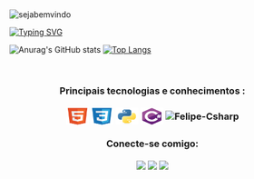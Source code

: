  <img align="center" alt="sejabemvindo" height="200" width="1280" src="https://user-images.githubusercontent.com/110144848/231310705-d2b4d9e7-6a23-43d1-b767-faf0048cc336.png">
</div>

[![Typing SVG](https://readme-typing-svg.herokuapp.com/?color=D8BFD8&size=25&center=true&vCenter=true&width=1000&lines=Futuro+programador;A+caminho+do+sucesso)](https://git.io/typing-svg)

![Anurag's GitHub stats](https://github-readme-stats.vercel.app/api?username=Luisftexeira&show_icons=true&theme=react)
[![Top Langs](https://github-readme-stats.vercel.app/api/top-langs/?username=Luisftexeira&layout=compact&theme=react)](https://github.com/Luisftexeira/github-readme-stats)
<div style="display: inline_block"><br></div>
<div>
<h3 align="center"> Principais tecnologias e conhecimentos : <br /><br />
  <img align="center" alt="Felipe-HTML" height="30" width="40" src="https://raw.githubusercontent.com/devicons/devicon/master/icons/html5/html5-original.svg">
  <img align="center" alt="Felipe-CSS" height="30" width="40" src="https://raw.githubusercontent.com/devicons/devicon/master/icons/css3/css3-original.svg">
  <img align="center" alt="Felipe-Python" height="30" width="40" src="https://raw.githubusercontent.com/devicons/devicon/master/icons/python/python-original.svg">
  <img align="center" alt="Felipe-Csharp" height="30" width="40" src="https://raw.githubusercontent.com/devicons/devicon/master/icons/csharp/csharp-original.svg">
  <img align="center" alt="Felipe-Csharp" height="30" width="40" src="https://cdn.jsdelivr.net/gh/devicons/devicon/icons/javascript/javascript-original.svg">
</div>

 
<div> 
<h3 align="center">Conecte-se comigo: <br /><br />
  <a href="https://instagram.com/luisftexeira" target="_blank"><img src="https://img.shields.io/badge/-Instagram-%23E4405F?style=for-the-badge&logo=instagram&logoColor=white" target="_blank"></a>
  <a href = "mailto:luisftexeira@gmail.com"><img src="https://img.shields.io/badge/-Gmail-%23333?style=for-the-badge&logo=gmail&logoColor=white" target="_blank"></a>
  <a href="https://www.linkedin.com/in/luis-felipe-39699220b" target="_blank"><img src="https://img.shields.io/badge/-LinkedIn-%230077B5?style=for-the-badge&logo=linkedin&logoColor=white" target="_blank"></a> 
  </h1>
</div>
